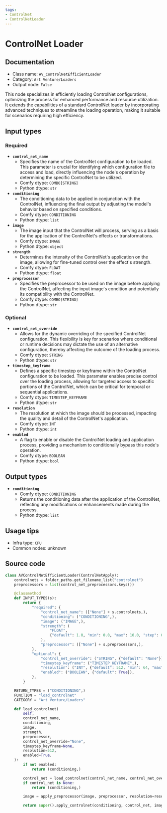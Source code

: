 ```yaml
---
tags:
- ControlNet
- ControlNetLoader
---
```


# ControlNet Loader
## Documentation
- Class name: `AV_ControlNetEfficientLoader`
- Category: `Art Venture/Loaders`
- Output node: `False`

This node specializes in efficiently loading ControlNet configurations, optimizing the process for enhanced performance and resource utilization. It extends the capabilities of a standard ControlNet loader by incorporating advanced techniques to streamline the loading operation, making it suitable for scenarios requiring high efficiency.
## Input types
### Required
- **`control_net_name`**
    - Specifies the name of the ControlNet configuration to be loaded. This parameter is crucial for identifying which configuration file to access and load, directly influencing the node's operation by determining the specific ControlNet to be utilized.
    - Comfy dtype: `COMBO[STRING]`
    - Python dtype: `str`
- **`conditioning`**
    - The conditioning data to be applied in conjunction with the ControlNet, influencing the final output by adjusting the model's behavior based on specified conditions.
    - Comfy dtype: `CONDITIONING`
    - Python dtype: `list`
- **`image`**
    - The image input that the ControlNet will process, serving as a basis for the application of the ControlNet's effects or transformations.
    - Comfy dtype: `IMAGE`
    - Python dtype: `object`
- **`strength`**
    - Determines the intensity of the ControlNet's application on the image, allowing for fine-tuned control over the effect's strength.
    - Comfy dtype: `FLOAT`
    - Python dtype: `float`
- **`preprocessor`**
    - Specifies the preprocessor to be used on the image before applying the ControlNet, affecting the input image's condition and potentially its compatibility with the ControlNet.
    - Comfy dtype: `COMBO[STRING]`
    - Python dtype: `str`
### Optional
- **`control_net_override`**
    - Allows for the dynamic overriding of the specified ControlNet configuration. This flexibility is key for scenarios where conditional or runtime decisions may dictate the use of an alternative configuration, thereby affecting the outcome of the loading process.
    - Comfy dtype: `STRING`
    - Python dtype: `str`
- **`timestep_keyframe`**
    - Defines a specific timestep or keyframe within the ControlNet configuration to be loaded. This parameter enables precise control over the loading process, allowing for targeted access to specific portions of the ControlNet, which can be critical for temporal or sequential applications.
    - Comfy dtype: `TIMESTEP_KEYFRAME`
    - Python dtype: `str`
- **`resolution`**
    - The resolution at which the image should be processed, impacting the quality and detail of the ControlNet's application.
    - Comfy dtype: `INT`
    - Python dtype: `int`
- **`enabled`**
    - A flag to enable or disable the ControlNet loading and application process, providing a mechanism to conditionally bypass this node's operation.
    - Comfy dtype: `BOOLEAN`
    - Python dtype: `bool`
## Output types
- **`conditioning`**
    - Comfy dtype: `CONDITIONING`
    - Returns the conditioning data after the application of the ControlNet, reflecting any modifications or enhancements made during the process.
    - Python dtype: `list`
## Usage tips
- Infra type: `CPU`
- Common nodes: unknown


## Source code
```python
class AVControlNetEfficientLoader(ControlNetApply):
    controlnets = folder_paths.get_filename_list("controlnet")
    preprocessors = list(control_net_preprocessors.keys())

    @classmethod
    def INPUT_TYPES(s):
        return {
            "required": {
                "control_net_name": (["None"] + s.controlnets,),
                "conditioning": ("CONDITIONING",),
                "image": ("IMAGE",),
                "strength": (
                    "FLOAT",
                    {"default": 1.0, "min": 0.0, "max": 10.0, "step": 0.01},
                ),
                "preprocessor": (["None"] + s.preprocessors,),
            },
            "optional": {
                "control_net_override": ("STRING", {"default": "None"}),
                "timestep_keyframe": ("TIMESTEP_KEYFRAME",),
                "resolution": ("INT", {"default": 512, "min": 64, "max": 2048, "step": 64}),
                "enabled": ("BOOLEAN", {"default": True}),
            },
        }

    RETURN_TYPES = ("CONDITIONING",)
    FUNCTION = "load_controlnet"
    CATEGORY = "Art Venture/Loaders"

    def load_controlnet(
        self,
        control_net_name,
        conditioning,
        image,
        strength,
        preprocessor,
        control_net_override="None",
        timestep_keyframe=None,
        resolution=512,
        enabled=True,
    ):
        if not enabled:
            return (conditioning,)

        control_net = load_controlnet(control_net_name, control_net_override, timestep_keyframe=timestep_keyframe)
        if control_net is None:
            return (conditioning,)

        image = apply_preprocessor(image, preprocessor, resolution=resolution)

        return super().apply_controlnet(conditioning, control_net, image, strength)

```
